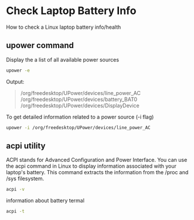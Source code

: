 # Check Laptop Battery Info

How to check a Linux laptop battery info/health


## upower command
Display the a list of all available power sources
```bash
upower -e
```

Output:

>/org/freedesktop/UPower/devices/line_power_AC
>/org/freedesktop/UPower/devices/battery_BAT0
>/org/freedesktop/UPower/devices/DisplayDevice

To get detailed information related to a power source (-i flag)

```bash
upower -i /org/freedesktop/UPower/devices/line_power_AC
```

## acpi utility
ACPI stands for Advanced Configuration and Power Interface. You can use the acpi command in Linux to display information associated with your laptop's battery. This command extracts the information from the /proc and /sys filesystem.
```bash
acpi -v
```

information about battery termal
```bash
acpi -t
```

